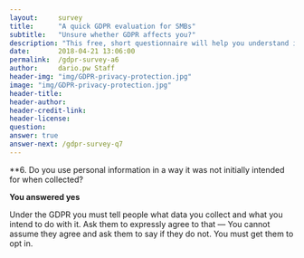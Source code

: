 ```yaml
---
layout:     survey
title:      "A quick GDPR evaluation for SMBs"
subtitle:   "Unsure whether GDPR affects you?"
description: "This free, short questionnaire will help you understand if you need to take action regarding GDPR. Take two minutes to see where you fall and get important information on how to take the next steps."
date:       2018-04-21 13:06:00
permalink:  /gdpr-survey-a6
author:     dario.pw Staff
header-img: "img/GDPR-privacy-protection.jpg"
image: "img/GDPR-privacy-protection.jpg"
header-title:
header-author:
header-credit-link:
header-license:
question:
answer: true
answer-next: /gdpr-survey-q7
---
```


**6. Do you use personal information in a way it was not initially intended for when collected?

**You answered yes**

Under the GDPR you must tell people what data you collect and what you intend to do with it. Ask them to expressly agree to that — You cannot assume they agree and ask them to say if they do not. You must get them to opt in.
